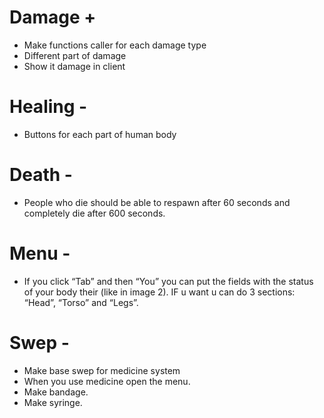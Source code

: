# Damage +
+ Make functions caller for each damage type
+ Different part of damage
+ Show it damage in client

# Healing -
- Buttons for each part of human body

# Death -
- People who die should be able to respawn after 60 seconds and completely die after 600 seconds.

# Menu -
- If you click “Tab” and then “You” you can put the fields with the status of your body their (like in image 2). IF u want u can do 3 sections: “Head”, “Torso” and “Legs”.

# Swep -
- Make base swep for medicine system
- When you use medicine open the menu.
- Make bandage.
- Make syringe.
